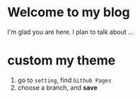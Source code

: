 # Welcome to my blog

I'm glad you are here. I plan to talk about ...

# custom my theme

1. go to `setting`, find `Github Pages`
2. choose a branch, and **save**
